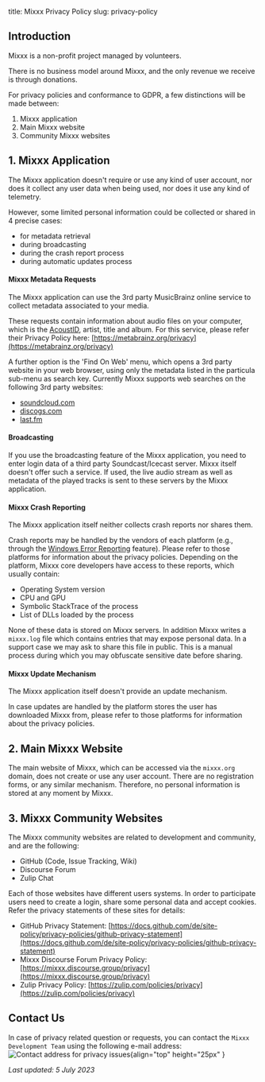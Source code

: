 title: Mixxx Privacy Policy
slug: privacy-policy

## Introduction

Mixxx is a non-profit project managed by volunteers.

There is no business model around Mixxx, and the only revenue we receive is through donations.


For privacy policies and conformance to GDPR, a few distinctions will be made between:

1. Mixxx application
2. Main Mixxx website
3. Community Mixxx websites

## 1. Mixxx Application

The Mixxx application doesn't require or use any kind of user account, nor does it collect any user data when being used, nor does it use any kind of telemetry.

However, some limited personal information could be collected or shared in 4 precise cases:


- for metadata retrieval
- during broadcasting
- during the crash report process
- during automatic updates process

#### Mixxx Metadata Requests


The Mixxx application can use the 3rd party MusicBrainz online service to collect metadata associated to your media.

These requests contain information about audio files on your computer, which is the [AcoustID](https://acoustid.org/), artist, title and album.
For this service, please refer their Privacy Policy here: [https://metabrainz.org/privacy](https://metabrainz.org/privacy)

A further option is the 'Find On Web' menu, which opens a 3rd party website in your web browser, using only the metadata listed in the particula sub-menu as search key.
Currently Mixxx supports web searches on the following 3rd party websites:

- [soundcloud.com](https://soundcloud.com)
- [discogs.com](https://www.discogs.com)
- [last.fm](https://www.last.fm)

#### Broadcasting


If you use the broadcasting feature of the Mixxx application, you need to enter login data of a third party Soundcast/Icecast server.
Mixxx itself doesn't offer such a service.
If used, the live audio stream as well as metadata of the played tracks is sent to these servers by the Mixxx application.


#### Mixxx Crash Reporting


The Mixxx application itself neither collects crash reports nor shares them.

Crash reports may be handled by the vendors of each platform (e.g., through the [Windows Error Reporting](https://learn.microsoft.com/windows/win32/wer/windows-error-reporting) feature).
Please refer to those platforms for information about the privacy policies.
Depending on the platform, Mixxx core developers have access to these reports, which usually contain:


- Operating System version
- CPU and GPU
- Symbolic StackTrace of the process
- List of DLLs loaded by the process

None of these data is stored on Mixxx servers.
In addition Mixxx writes a `mixxx.log` file which contains entries that may expose personal data. In a support case we may ask to share this file in public. This is a manual process during which you may obfuscate sensitive date before sharing.  


#### Mixxx Update Mechanism


The Mixxx application itself doesn't provide an update mechanism.

In case updates are handled by the platform stores the user has downloaded Mixxx from,
please refer to those platforms for information about the privacy policies.

## 2. Main Mixxx Website

The main website of Mixxx, which can be accessed via the `mixxx.org` domain, does not create or use any user account.
There are no registration forms, or any similar mechanism.
Therefore, no personal information is stored at any moment by Mixxx.


## 3. Mixxx Community Websites

The Mixxx community websites are related to development and community, and are the following:

- GitHub (Code, Issue Tracking, Wiki)
- Discourse Forum
- Zulip Chat

Each of those websites have different users systems. In order to participate users need to create a login, share some personal data and accept cookies. Refer the privacy statements of these sites for details:


- GitHub Privacy Statement: [https://docs.github.com/de/site-policy/privacy-policies/github-privacy-statement](https://docs.github.com/de/site-policy/privacy-policies/github-privacy-statement)
- Mixxx Discourse Forum Privacy Policy: [https://mixxx.discourse.group/privacy](https://mixxx.discourse.group/privacy)
- Zulip Privacy Policy: [https://zulip.com/policies/privacy](https://zulip.com/policies/privacy)


## Contact Us

In case of privacy related question or requests, you can contact the `Mixxx Development Team` using the following e-mail address: ![Contact address for privacy issues]({static}/images/PrivacyAtMixxxDotOrg.png){align="top" height="25px" }

*Last updated: 5 July 2023*
